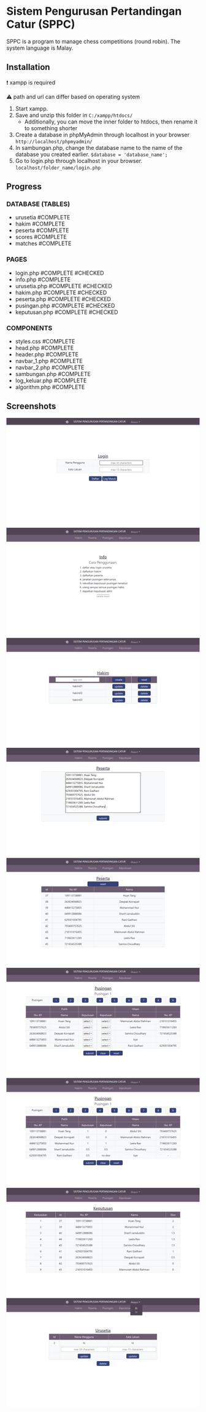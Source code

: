 # Sistem Pengurusan Pertandingan Catur (SPPC)

SPPC is a program to manage chess competitions (round robin). The system language is Malay.

## Installation
❗ xampp is required

⚠️ path and url can differ based on operating system

1. Start xampp.
2. Save and unzip this folder in ```C:/xampp/htdocs/``` 
    - Additionally, you can move the inner folder to htdocs, then rename it to something shorter
3. Create a database in phpMyAdmin through localhost in your browser ```http://localhost/phpmyadmin/```
4. In sambungan.php, change the database name to the name of the database you created earlier. ```$database = 'database_name';```
5. Go to login.php through localhost in your browser. ```localhost/folder_name/login.php```

## Progress
### DATABASE (TABLES)
- urusetia #COMPLETE
- hakim #COMPLETE
- peserta #COMPLETE
- scores #COMPLETE
- matches #COMPLETE

### PAGES
- login.php #COMPLETE #CHECKED
- info.php #COMPLETE
- urusetia.php #COMPLETE #CHECKED
- hakim.php #COMPLETE #CHECKED
- peserta.php #COMPLETE #CHECKED
- pusingan.php #COMPLETE #CHECKED
- keputusan.php #COMPLETE #CHECKED

### COMPONENTS
- styles.css #COMPLETE
- head.php #COMPLETE
- header.php #COMPLETE
- navbar_1.php #COMPLETE
- navbar_2.php #COMPLETE
- sambungan.php #COMPLETE
- log_keluar.php #COMPLETE
- algorithm.php #COMPLETE

## Screenshots
![alt text](screenshots/login.png)
![alt text](screenshots/info.png)
![alt text](screenshots/hakim.png)
![alt text](screenshots/peserta_sebelum.png)
![alt text](screenshots/peserta_selepas.png)
![alt text](screenshots/pusingan_sebelum.png)
![alt text](screenshots/pusingan_selepas.png)
![alt text](screenshots/keputusan.png)
![alt text](screenshots/urusetia.png)
